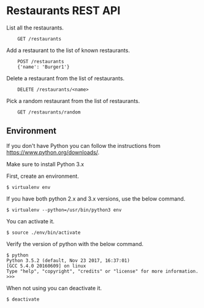 # Restaurants REST API

List all the restaurants.
```
    GET /restaurants
```

Add a restaurant to the list of known restaurants.

```
    POST /restaurants
    {'name': 'Burger1'}
```

Delete a restaurant from the list of restaurants.
```
    DELETE /restaurants/<name>
```

Pick a random restaurant from the list of restaurants.
```
    GET /restaurants/random
```

## Environment

If you don't have Python you can follow the instructions from https://www.python.org/downloads/.

Make sure to install Python 3.x

First, create an environment.
```
$ virtualenv env
```
If you have both python 2.x and 3.x versions, use the below command.
```
$ virtualenv --python=/usr/bin/python3 env
```
You can activate it.
```
$ source ./env/bin/activate
```
Verify the version of python with the below command.
```
$ python
Python 3.5.2 (default, Nov 23 2017, 16:37:01)
[GCC 5.4.0 20160609] on linux
Type "help", "copyright", "credits" or "license" for more information.
>>>
```
When not using you can deactivate it.
```
$ deactivate
```
